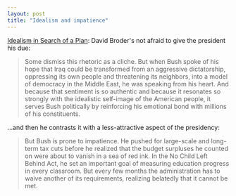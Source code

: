 ```yaml
---
layout: post
title: "Idealism and impatience"
---
```




<a href="http://www.washingtonpost.com/wp-dyn/articles/A13297-2004Apr14.html">Idealism in Search of a Plan</a>: David Broder's not afraid to give the president his due:

<blockquote>Some dismiss this rhetoric as a cliche. But when Bush spoke of his hope that Iraq could be transformed from an aggressive dictatorship, oppressing its own people and threatening its neighbors, into a model of democracy in the Middle East, he was speaking from his heart. And because that sentiment is so authentic and because it resonates so strongly with the idealistic self-image of the American people, it serves Bush politically by reinforcing his emotional bond with millions of his constituents.</blockquote>

<p>...and then he contrasts it with a less-attractive aspect of the presidency:</p>

<blockquote>But Bush is prone to impatience. He pushed for large-scale and long-term tax cuts before he realized that the budget surpluses he counted on were about to vanish in a sea of red ink. In the No Child Left Behind Act, he set an important goal of measuring education progress in every classroom. But every few months the administration has to waive another of its requirements, realizing belatedly that it cannot be met.</blockquote>


